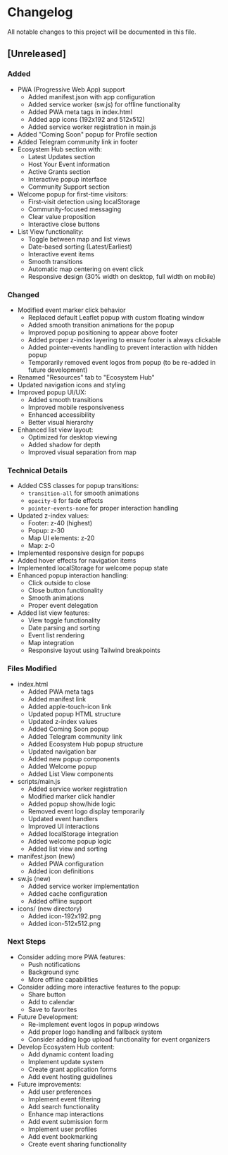 # Changelog

All notable changes to this project will be documented in this file.

## [Unreleased]

### Added
- PWA (Progressive Web App) support
  - Added manifest.json with app configuration
  - Added service worker (sw.js) for offline functionality
  - Added PWA meta tags in index.html
  - Added app icons (192x192 and 512x512)
  - Added service worker registration in main.js
- Added "Coming Soon" popup for Profile section
- Added Telegram community link in footer
- Ecosystem Hub section with:
  - Latest Updates section
  - Host Your Event information
  - Active Grants section
  - Interactive popup interface
  - Community Support section
- Welcome popup for first-time visitors:
  - First-visit detection using localStorage
  - Community-focused messaging
  - Clear value proposition
  - Interactive close buttons
- List View functionality:
  - Toggle between map and list views
  - Date-based sorting (Latest/Earliest)
  - Interactive event items
  - Smooth transitions
  - Automatic map centering on event click
  - Responsive design (30% width on desktop, full width on mobile)

### Changed
- Modified event marker click behavior
  - Replaced default Leaflet popup with custom floating window
  - Added smooth transition animations for the popup
  - Improved popup positioning to appear above footer
  - Added proper z-index layering to ensure footer is always clickable
  - Added pointer-events handling to prevent interaction with hidden popup
  - Temporarily removed event logos from popup (to be re-added in future development)
- Renamed "Resources" tab to "Ecosystem Hub"
- Updated navigation icons and styling
- Improved popup UI/UX:
  - Added smooth transitions
  - Improved mobile responsiveness
  - Enhanced accessibility
  - Better visual hierarchy
- Enhanced list view layout:
  - Optimized for desktop viewing
  - Added shadow for depth
  - Improved visual separation from map

### Technical Details
- Added CSS classes for popup transitions:
  - `transition-all` for smooth animations
  - `opacity-0` for fade effects
  - `pointer-events-none` for proper interaction handling
- Updated z-index values:
  - Footer: z-40 (highest)
  - Popup: z-30
  - Map UI elements: z-20
  - Map: z-0
- Implemented responsive design for popups
- Added hover effects for navigation items
- Implemented localStorage for welcome popup state
- Enhanced popup interaction handling:
  - Click outside to close
  - Close button functionality
  - Smooth animations
  - Proper event delegation
- Added list view features:
  - View toggle functionality
  - Date parsing and sorting
  - Event list rendering
  - Map integration
  - Responsive layout using Tailwind breakpoints

### Files Modified
- index.html
  - Added PWA meta tags
  - Added manifest link
  - Added apple-touch-icon link
  - Updated popup HTML structure
  - Updated z-index values
  - Added Coming Soon popup
  - Added Telegram community link
  - Added Ecosystem Hub popup structure
  - Updated navigation bar
  - Added new popup components
  - Added Welcome popup
  - Added List View components
- scripts/main.js
  - Added service worker registration
  - Modified marker click handler
  - Added popup show/hide logic
  - Removed event logo display temporarily
  - Updated event handlers
  - Improved UI interactions
  - Added localStorage integration
  - Added welcome popup logic
  - Added list view and sorting
- manifest.json (new)
  - Added PWA configuration
  - Added icon definitions
- sw.js (new)
  - Added service worker implementation
  - Added cache configuration
  - Added offline support
- icons/ (new directory)
  - Added icon-192x192.png
  - Added icon-512x512.png

### Next Steps
- Consider adding more PWA features:
  - Push notifications
  - Background sync
  - More offline capabilities
- Consider adding more interactive features to the popup:
  - Share button
  - Add to calendar
  - Save to favorites
- Future Development:
  - Re-implement event logos in popup windows
  - Add proper logo handling and fallback system
  - Consider adding logo upload functionality for event organizers
- Develop Ecosystem Hub content:
  - Add dynamic content loading
  - Implement update system
  - Create grant application forms
  - Add event hosting guidelines
- Future improvements:
  - Add user preferences
  - Implement event filtering
  - Add search functionality
  - Enhance map interactions
  - Add event submission form
  - Implement user profiles
  - Add event bookmarking
  - Create event sharing functionality 